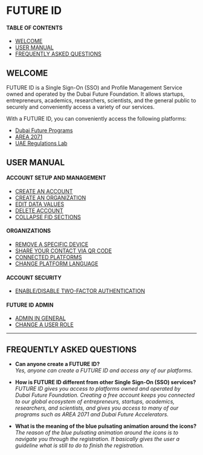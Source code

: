 # FUTURE ID
#### TABLE OF CONTENTS

* [WELCOME](#welcome)
* [USER MANUAL](#user-manual)
* [FREQUENTLY ASKED QUESTIONS](#frequently-asked-questions)

## WELCOME <br>

FUTURE ID is a Single Sign-On (SSO) and Profile Management Service owned and operated by the Dubai Future Foundation. It allows startups, entrepreneurs, academics, researchers, scientists, and the general public to securely and conveniently access a variety of our services.

With a FUTURE ID, you can conveniently access the following platforms:

* [Dubai Future Programs](https://programs.dubaifuture.gov.ae)
* [AREA 2071](https://area2071.ae/app)
* [UAE Regulations Lab](https://apply.reglab.ae)


## USER MANUAL <br>

#### ACCOUNT SETUP AND MANAGEMENT

* [CREATE AN ACCOUNT](createanaccount.md)
* [CREATE AN ORGANIZATION](createanorganisation.md)
* [EDIT DATA VALUES](editdatavalues.md)
* [DELETE ACCOUNT](deleteaccount.md)
* [COLLAPSE FID SECTIONS](collapsefidsections.md)

#### ORGANIZATIONS

* [REMOVE A SPECIFIC DEVICE](removeaspecificdevice.md)
* [SHARE YOUR CONTACT  VIA QR CODE](shareyourcontactviaqrcode.md)
* [CONNECTED PLATFORMS](connectedplatforms.md)
* [CHANGE PLATFORM LANGUAGE](changeplatformlanguage.md)


#### ACCOUNT SECURITY

* [ENABLE/DISABLE TWO-FACTOR AUTHENTICATION](twofactorauthentication.md)


#### FUTURE ID ADMIN

* [ADMIN IN GENERAL](admin.md)
* [CHANGE A USER ROLE](changeauserrole.md)


___

## FREQUENTLY ASKED QUESTIONS <br>

* **Can anyone create a FUTURE ID?**<br>
  *Yes, anyone can create a FUTURE ID and access any of our platforms.*

* **How is FUTURE ID different from other Single Sign-On (SSO) services?**<br>
  *FUTURE ID gives you access to platforms owned and operated by Dubai Future Foundation. Creating a free account keeps you connected to our global ecosystem of entrepreneurs, startups, academics, researchers, and scientists, and gives you access to many of our programs such as AREA 2071 and Dubai Future Accelerators.*

* **What is the meaning of the blue pulsating animation around the icons?**<br>
  *The reason of the blue pulsating animation around the icons is to navigate you through the registration. It basically gives the user a guideline what is still to do to finish the registration.*

